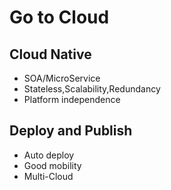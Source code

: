 # Go to Cloud
## Cloud Native
- SOA/MicroService
- Stateless,Scalability,Redundancy
- Platform independence
 
## Deploy and Publish
- Auto deploy
- Good mobility
- Multi-Cloud